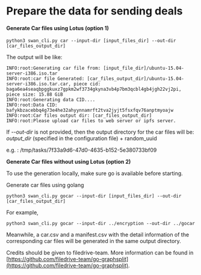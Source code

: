 # Prepare the data for sending deals

#### **Generate Car files using Lotus (option 1)**

```
python3 swan_cli.py car --input-dir [input_files_dir] --out-dir [car_files_output_dir] 
```

The output will be like:

```
INFO:root:Generating car file from: [input_file_dir]/ubuntu-15.04-server-i386.iso.tar
INFO:root:car file Generated: [car_files_output_dir]/ubuntu-15.04-server-i386.iso.tar.car, piece cid: baga6ea4seaqbpggkuxz7gpkm2wf3734gkyna3vb4p7bm3qcbl4gb4jgh22vj2pi, piece size: 15.88 GiB
INFO:root:Generating data CID....
INFO:root:Data CID: bafykbzacebbq4g73e4he32ahyynnamrft2tva2jyjt5fsxfqv76anptmyoajw
INFO:root:Car files output dir: [car_files_output_dir]
INFO:root:Please upload car files to web server or ipfs server.
```

If _--out-dir_ is not provided, then the output directory for the car files will be: _output\_dir_ (specified in the configuration file) + random\_uuid

e.g. : /tmp/tasks/7f33a9d6-47d0-4635-b152-5e380733bf09

**Generate Car files without using Lotus (option 2)**

To use the generation locally, make sure go is available before starting.

Generate car files using golang

```
python3 swan_cli.py gocar --input-dir [input_files_dir] --out-dir [car_files_output_dir] 
```

For example,

```
python3 swan_cli.py gocar --input-dir ../encryption --out-dir ../gocar
```

Meanwhile, a car.csv and a manifest.csv with the detail information of the corresponding car files will be generated in the same output directory.

Credits should be given to filedrive-team. More information can be found in [https://github.com/filedrive-team/go-graphsplit](https://github.com/filedrive-team/go-graphsplit).

